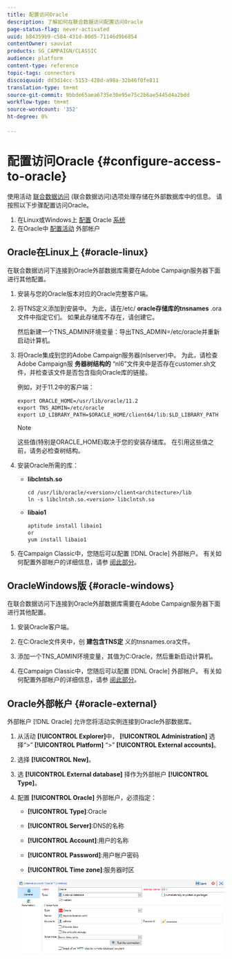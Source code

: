 ```yaml
---
title: 配置访问Oracle
description: 了解如何在联合数据访问配置访问Oracle
page-status-flag: never-activated
uuid: b84359b9-c584-431d-80d5-71146d9b6854
contentOwner: sauviat
products: SG_CAMPAIGN/CLASSIC
audience: platform
content-type: reference
topic-tags: connectors
discoiquuid: dd3d14cc-5153-428d-a98a-32b46f0fe811
translation-type: tm+mt
source-git-commit: 9bbde65aea6735e30e95e75c2b6ae5445d4a2bdd
workflow-type: tm+mt
source-wordcount: '352'
ht-degree: 0%

---
```



# 配置访问Oracle {#configure-access-to-oracle}

使用活动 [联合数据访问](../../installation/using/about-fda.md) (联合数据访问)选项处理存储在外部数据库中的信息。 请按照以下步骤配置访问Oracle。

1. 在Linux或Windows上 [配置](#oracle-linux) Oracle [系统](#azure-windows)
1. 在Oracle中 [配置活动](#oracle-external) 外部帐户

## Oracle在Linux上 {#oracle-linux}

在联合数据访问下连接到Oracle外部数据库需要在Adobe Campaign服务器下面进行其他配置。

1. 安装与您的Oracle版本对应的Oracle完整客户端。
1. 将TNS定义添加到安装中。 为此，请在/etc/ **oracle存储库的tnsnames** .ora文件中指定它们。 如果此存储库不存在，请创建它。

   然后新建一个TNS_ADMIN环境变量：导出TNS_ADMIN=/etc/oracle并重新启动计算机。

1. 将Oracle集成到您的Adobe Campaign服务器(nlserver)中。 为此，请检查Adobe Campaign服 **务器树结构的** “nl6”文件夹中是否存在customer.sh文件，并检查该文件是否包含指向Oracle库的链接。

   例如，对于11.2中的客户端：

   ```
   export ORACLE_HOME=/usr/lib/oracle/11.2
   export TNS_ADMIN=/etc/oracle
   export LD_LIBRARY_PATH=$ORACLE_HOME/client64/lib:$LD_LIBRARY_PATH
   ```

   >[!NOTE]
   >
   >这些值(特别是ORACLE_HOME)取决于您的安装存储库。 在引用这些值之前，请务必检查树结构。

1. 安装Oracle所需的库：

   * **libclntsh.so**

      ```
      cd /usr/lib/oracle/<version>/client<architecture>/lib
      ln -s libclntsh.so.<version> libclntsh.so
      ```

   * **libaio1**

      ```
      aptitude install libaio1
      or
      yum install libaio1
      ```

1. 在Campaign Classic中，您随后可以配置 [!DNL Oracle] 外部帐户。 有关如何配置外部帐户的详细信息，请参 [阅此部分](#oracle-external)。

## OracleWindows版 {#oracle-windows}

在联合数据访问下连接到Oracle外部数据库需要在Adobe Campaign服务器下面进行其他配置。

1. 安装Oracle客户端。

1. 在C:Oracle文件夹中，创 **建包含TNS定** 义的tnsnames.ora文件。

1. 添加一个TNS_ADMIN环境变量，其值为C:Oracle，然后重新启动计算机。

1. 在Campaign Classic中，您随后可以配置 [!DNL Oracle] 外部帐户。 有关如何配置外部帐户的详细信息，请参 [阅此部分](#oracle-external)。

## Oracle外部帐户 {#oracle-external}

外部帐户 [!DNL Oracle] 允许您将活动实例连接到Oracle外部数据库。

1. 从活动 **[!UICONTROL Explorer]**&#x200B;中， **[!UICONTROL Administration]** 选择“>” **[!UICONTROL Platform]** “>” **[!UICONTROL External accounts]**。

1. 选择 **[!UICONTROL New]**。

1. 选 **[!UICONTROL External database]** 择作为外部帐户 **[!UICONTROL Type]**。

1. 配置 **[!UICONTROL Oracle]** 外部帐户，必须指定：

   * **[!UICONTROL Type]**:Oracle

   * **[!UICONTROL Server]**:DNS的名称

   * **[!UICONTROL Account]**:用户的名称

   * **[!UICONTROL Password]**:用户帐户密码

   * **[!UICONTROL Time zone]**:服务器时区

   ![](assets/oracle_config.png)

